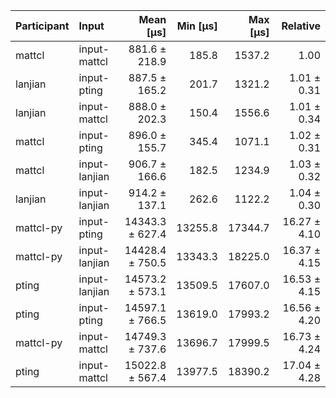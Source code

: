 | Participant | Input | Mean [µs] | Min [µs] | Max [µs] | Relative |
|:---|:---|---:|---:|---:|---:|
| mattcl | input-mattcl | 881.6 ± 218.9 | 185.8 | 1537.2 | 1.00 |
| lanjian | input-pting | 887.5 ± 165.2 | 201.7 | 1321.2 | 1.01 ± 0.31 |
| lanjian | input-mattcl | 888.0 ± 202.3 | 150.4 | 1556.6 | 1.01 ± 0.34 |
| mattcl | input-pting | 896.0 ± 155.7 | 345.4 | 1071.1 | 1.02 ± 0.31 |
| mattcl | input-lanjian | 906.7 ± 166.6 | 182.5 | 1234.9 | 1.03 ± 0.32 |
| lanjian | input-lanjian | 914.2 ± 137.1 | 262.6 | 1122.2 | 1.04 ± 0.30 |
| mattcl-py | input-pting | 14343.3 ± 627.4 | 13255.8 | 17344.7 | 16.27 ± 4.10 |
| mattcl-py | input-lanjian | 14428.4 ± 750.5 | 13343.3 | 18225.0 | 16.37 ± 4.15 |
| pting | input-lanjian | 14573.2 ± 573.1 | 13509.5 | 17607.0 | 16.53 ± 4.15 |
| pting | input-pting | 14597.1 ± 766.5 | 13619.0 | 17993.2 | 16.56 ± 4.20 |
| mattcl-py | input-mattcl | 14749.3 ± 737.6 | 13696.7 | 17999.5 | 16.73 ± 4.24 |
| pting | input-mattcl | 15022.8 ± 567.4 | 13977.5 | 18390.2 | 17.04 ± 4.28 |
